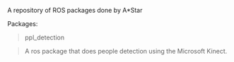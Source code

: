 A repository of ROS packages done by A\*Star

Packages:

> ppl\_detection

> A ros package that does people detection using the Microsoft Kinect.